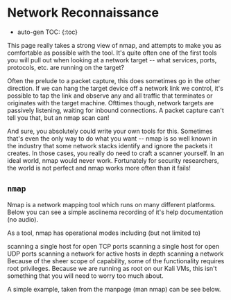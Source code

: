# Network Reconnaissance

* auto-gen TOC:
{:toc}

This page really takes a strong view of nmap, and attempts to make you as comfortable as possible with the tool. It's quite often one of the first tools you will pull out when looking at a network target -- what services, ports, protocols, etc. are running on the target?

Often the prelude to a packet capture, this does sometimes go in the other direction. If we can hang the target device off a network link we control, it's possible to tap the link and observe any and all traffic that terminates or originates with the target machine. Ofttimes though, network targets are passively listening, waiting for inbound connections. A packet capture can't tell you that, but an nmap scan can!

And sure, you absolutely could write your own tools for this. Sometimes that's even the only way to do what you want -- nmap is so well known in the industry that some network stacks identify and ignore the packets it creates. In those cases, you really do need to craft a scanner yourself. In an ideal world, nmap would never work. Fortunately for security researchers, the world is not perfect and nmap works more often than it fails!

## `nmap`

Nmap is a network mapping tool which runs on many different platforms. Below you can see a simple asciinema recording of it's help documentation (no audio).

As a tool, nmap has operational modes including (but not limited to)

scanning a single host for open TCP ports
scanning a single host for open UDP ports
scanning a network for active hosts
in depth scanning a network
Because of the sheer scope of capability, some of the functionality requires root privileges. Because we are running as root on our Kali VMs, this isn't something that you will need to worry too much about.

A simple example, taken from the manpage (man nmap) can be see below.

<script>
    AsciinemaPlayer.create('nmap.cast', document.getElementById('demo'));
</script>